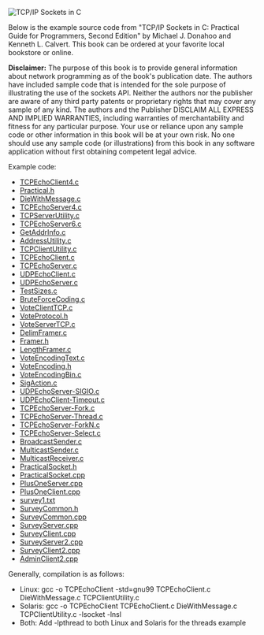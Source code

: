 ![TCP/IP Sockets in C](https://jeffdonahoo.github.io/practical/images/cpractical2.jpg)

Below is the example source code from "TCP/IP Sockets in C: Practical Guide for Programmers, Second Edition" by Michael J. Donahoo and Kenneth L. Calvert. This book can be ordered at your favorite local bookstore or online.

**Disclaimer:** The purpose of this book is to provide general information about network programming as of the book's publication date. The authors have included sample code that is intended for the sole purpose of illustrating the use of the sockets API. Neither the authors nor the publisher are aware of any third party patents or proprietary rights that may cover any sample of any kind. The authors and the Publisher DISCLAIM ALL EXPRESS AND IMPLIED WARRANTIES, including warranties of merchantability and fitness for any particular purpose. Your use or reliance upon any sample code or other information in this book will be at your own risk. No one should use any sample code (or illustrations) from this book in any software application without first obtaining competent legal advice.

Example code:

- [TCPEchoClient4.c](http://cs.baylor.edu/~donahoo/practical/CSockets2/code/code/TCPEchoClient4.c)
- [Practical.h](http://cs.baylor.edu/~donahoo/practical/CSockets2/code/code/Practical.h)
- [DieWithMessage.c](http://cs.baylor.edu/~donahoo/practical/CSockets2/code/code/DieWithMessage.c)
- [TCPEchoServer4.c](http://cs.baylor.edu/~donahoo/practical/CSockets2/code/code/TCPEchoServer4.c)
- [TCPServerUtility.c](http://cs.baylor.edu/~donahoo/practical/CSockets2/code/code/TCPServerUtility.c)
- [TCPEchoServer6.c](http://cs.baylor.edu/~donahoo/practical/CSockets2/code/code/TCPEchoServer6.c)
- [GetAddrInfo.c](http://cs.baylor.edu/~donahoo/practical/CSockets2/code/code/GetAddrInfo.c)
- [AddressUtility.c](http://cs.baylor.edu/~donahoo/practical/CSockets2/code/code/AddressUtility.c)
- [TCPClientUtility.c](http://cs.baylor.edu/~donahoo/practical/CSockets2/code/code/TCPClientUtility.c)
- [TCPEchoClient.c](http://cs.baylor.edu/~donahoo/practical/CSockets2/code/code/TCPEchoClient.c)
- [TCPEchoServer.c](http://cs.baylor.edu/~donahoo/practical/CSockets2/code/code/TCPEchoServer.c)
- [UDPEchoClient.c](http://cs.baylor.edu/~donahoo/practical/CSockets2/code/code/UDPEchoClient.c)
- [UDPEchoServer.c](http://cs.baylor.edu/~donahoo/practical/CSockets2/code/code/UDPEchoServer.c)
- [TestSizes.c](http://cs.baylor.edu/~donahoo/practical/CSockets2/code/code/TestSizes.c)
- [BruteForceCoding.c](http://cs.baylor.edu/~donahoo/practical/CSockets2/code/code/BruteForceCoding.c)
- [VoteClientTCP.c](http://cs.baylor.edu/~donahoo/practical/CSockets2/code/code/VoteClientTCP.c)
- [VoteProtocol.h](http://cs.baylor.edu/~donahoo/practical/CSockets2/code/code/VoteProtocol.h)
- [VoteServerTCP.c](http://cs.baylor.edu/~donahoo/practical/CSockets2/code/code/VoteServerTCP.c)
- [DelimFramer.c](http://cs.baylor.edu/~donahoo/practical/CSockets2/code/code/DelimFramer.c)
- [Framer.h](http://cs.baylor.edu/~donahoo/practical/CSockets2/code/code/Framer.h)
- [LengthFramer.c](http://cs.baylor.edu/~donahoo/practical/CSockets2/code/code/LengthFramer.c)
- [VoteEncodingText.c](http://cs.baylor.edu/~donahoo/practical/CSockets2/code/code/VoteEncodingText.c)
- [VoteEncoding.h](http://cs.baylor.edu/~donahoo/practical/CSockets2/code/code/VoteEncoding.h)
- [VoteEncodingBin.c](http://cs.baylor.edu/~donahoo/practical/CSockets2/code/code/VoteEncodingBin.c)
- [SigAction.c](http://cs.baylor.edu/~donahoo/practical/CSockets2/code/code/SigAction.c)
- [UDPEchoServer-SIGIO.c](http://cs.baylor.edu/~donahoo/practical/CSockets2/code/code/UDPEchoServer-SIGIO.c)
- [UDPEchoClient-Timeout.c](http://cs.baylor.edu/~donahoo/practical/CSockets2/code/code/UDPEchoClient-Timeout.c)
- [TCPEchoServer-Fork.c](http://cs.baylor.edu/~donahoo/practical/CSockets2/code/code/TCPEchoServer-Fork.c)
- [TCPEchoServer-Thread.c](http://cs.baylor.edu/~donahoo/practical/CSockets2/code/code/TCPEchoServer-Thread.c)
- [TCPEchoServer-ForkN.c](http://cs.baylor.edu/~donahoo/practical/CSockets2/code/code/TCPEchoServer-ForkN.c)
- [TCPEchoServer-Select.c](http://cs.baylor.edu/~donahoo/practical/CSockets2/code/code/TCPEchoServer-Select.c)
- [BroadcastSender.c](http://cs.baylor.edu/~donahoo/practical/CSockets2/code/code/BroadcastSender.c)
- [MulticastSender.c](http://cs.baylor.edu/~donahoo/practical/CSockets2/code/code/MulticastSender.c)
- [MulticastReceiver.c](http://cs.baylor.edu/~donahoo/practical/CSockets2/code/code/MulticastReceiver.c)
- [PracticalSocket.h](http://cs.baylor.edu/~donahoo/practical/CSockets2/code/practical/PracticalSocket.h)
- [PracticalSocket.cpp](http://cs.baylor.edu/~donahoo/practical/CSockets2/code/practical/PracticalSocket.cpp)
- [PlusOneServer.cpp](http://cs.baylor.edu/~donahoo/practical/CSockets2/code/practical/PlusOneServer.cpp)
- [PlusOneClient.cpp](http://cs.baylor.edu/~donahoo/practical/CSockets2/code/practical/PlusOneClient.cpp)
- [survey1.txt](http://cs.baylor.edu/~donahoo/practical/CSockets2/code/practical/survey1.txt)
- [SurveyCommon.h](http://cs.baylor.edu/~donahoo/practical/CSockets2/code/practical/SurveyCommon.h)
- [SurveyCommon.cpp](http://cs.baylor.edu/~donahoo/practical/CSockets2/code/practical/SurveyCommon.cpp)
- [SurveyServer.cpp](http://cs.baylor.edu/~donahoo/practical/CSockets2/code/practical/SurveyServer.cpp)
- [SurveyClient.cpp](http://cs.baylor.edu/~donahoo/practical/CSockets2/code/practical/SurveyClient.cpp)
- [SurveyServer2.cpp](http://cs.baylor.edu/~donahoo/practical/CSockets2/code/practical/SurveyServer2.cpp)
- [SurveyClient2.cpp](http://cs.baylor.edu/~donahoo/practical/CSockets2/code/practical/SurveyClient2.cpp)
- [AdminClient2.cpp](http://cs.baylor.edu/~donahoo/practical/CSockets2/code/practical/AdminClient2.cpp)

Generally, compilation is as follows:

- Linux: gcc -o TCPEchoClient -std=gnu99 TCPEchoClient.c DieWithMessage.c TCPClientUtility.c
- Solaris: gcc -o TCPEchoClient TCPEchoClient.c DieWithMessage.c TCPClientUtility.c -lsocket -lnsl
- Both: Add -lpthread to both Linux and Solaris for the threads example

